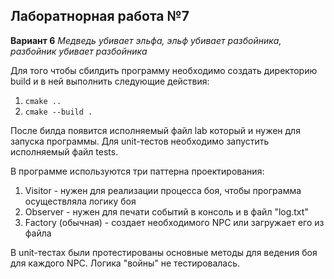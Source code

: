 ## Лаборатнорная работа №7

**Вариант 6**
*Медведь убивает эльфа, эльф убивает разбойника, разбойник убивает разбойника*

Для того чтобы сбилдить программу необходимо создать директорию build и в ней выполнить следующие действия:
1. ```cmake ..```
2. ```cmake --build .```

После билда появится исполняемый файл lab который и нужен для запуска программы. Для unit-тестов необходимо запустить исполняемый файл tests.

В программе используются три паттерна проектирования:
1. Visitor - нужен для реализации процесса боя, чтобы программа осуществляла логику боя
2. Observer - нужен для печати событий в консоль и в файл "log.txt"
3. Factory (обычная) - создает необходимого NPC или загружает его из файла

В unit-тестах были протестированы основные методы для ведения боя для каждого NPC. Логика "войны" не тестировалась.
